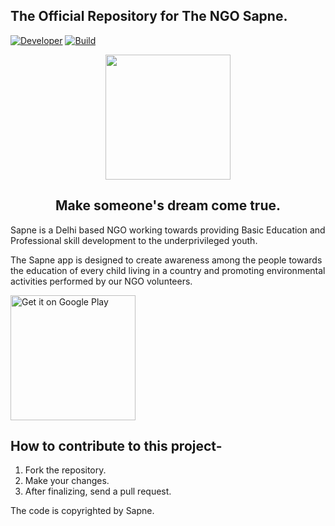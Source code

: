 ## The Official Repository for The NGO Sapne.
[![Developer](https://img.shields.io/badge/Developer-Sapne-lightgrey.svg)](https://www.facebook.com/Sapnethedreams/)
[![Build](https://img.shields.io/badge/Build-12.0-green.svg)](http://www.sapne.org.in/)

<p align="center"><img width="200" src="https://github.com/Sapnethedreams/Sapne/blob/master/app/src/main/ic_launcher-web.png"></p>
<h2 align="center"> Make someone's dream come true.</h2>

Sapne is a Delhi based NGO working towards providing Basic Education and Professional skill development to the underprivileged youth.

The Sapne app is designed to create awareness among the people towards the education of every child living in a country and promoting environmental activities performed by our NGO volunteers.

<a href='https://play.google.com/store/apps/details?id=ngo.sapne.intents.sapne&pcampaignid=MKT-Other-global-all-co-prtnr-py-PartBadge-Mar2515-1'><img width="200" alt='Get it on Google Play' src='https://play.google.com/intl/en_us/badges/images/generic/en_badge_web_generic.png'/></a>  

## How to contribute to this project-
1. Fork the repository.
2. Make your changes.
3. After finalizing, send a pull request. 

The code is copyrighted by Sapne.
